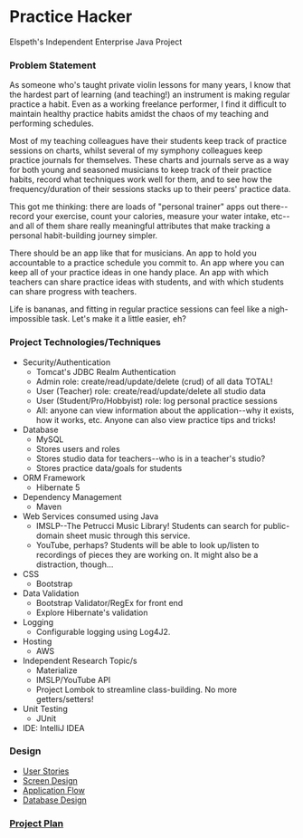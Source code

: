 # Practice Hacker 

Elspeth's Independent Enterprise Java Project 

### Problem Statement 

As someone who's taught private violin lessons for many years, I know that the hardest part of learning
(and teaching!) an instrument is making regular practice a habit. Even as a working freelance 
performer, I find it difficult to maintain healthy practice habits amidst the chaos of my 
teaching and performing schedules. 

Most of my teaching colleagues have their students keep track of practice sessions on charts, whilst 
several of my symphony colleagues keep practice journals for themselves. These charts and journals serve 
as a way for both young and seasoned musicians to keep track of their practice habits, record 
what techniques work well for them, and to see how the frequency/duration of their sessions stacks up
to their peers' practice data. 

This got me thinking: there are loads of "personal trainer" apps out there--record your exercise, 
count your calories, measure your water intake, etc--and all of them share really meaningful attributes 
that make tracking a personal habit-building journey simpler. 

There should be an app like that for musicians. An app to hold you accountable to a practice schedule 
you commit to. An app where you can keep all of your practice ideas in one handy place. An app 
with which teachers can share practice ideas with students, and with which students can share 
progress with teachers. 

Life is bananas, and fitting in regular practice sessions can feel like a nigh-impossible task. 
Let's make it a little easier, eh? 

### Project Technologies/Techniques 

* Security/Authentication
  * Tomcat's JDBC Realm Authentication
  * Admin role: create/read/update/delete (crud) of all data TOTAL! 
  * User (Teacher) role: create/read/update/delete all studio data
  * User (Student/Pro/Hobbyist) role: log personal practice sessions
  * All: anyone can view information about the application--why it exists, how it works, etc. Anyone can also view practice tips and tricks!
* Database
  * MySQL
  * Stores users and roles
  * Stores studio data for teachers--who is in a teacher's studio? 
  * Stores practice data/goals for students 
* ORM Framework
  * Hibernate 5
* Dependency Management
  * Maven
* Web Services consumed using Java
  * IMSLP--The Petrucci Music Library! Students can search for public-domain sheet music through this service. 
  * YouTube, perhaps? Students will be able to look up/listen to recordings of pieces they are working on. It might also be a distraction, though...
* CSS 
  * Bootstrap
* Data Validation
  * Bootstrap Validator/RegEx for front end
  * Explore Hibernate's validation
* Logging
  * Configurable logging using Log4J2. 
* Hosting
  * AWS
* Independent Research Topic/s
  * Materialize
  * IMSLP/YouTube API
  * Project Lombok to streamline class-building. No more getters/setters!
* Unit Testing
  * JUnit
* IDE: IntelliJ IDEA


### Design

* [User Stories](DesignDocuments/userStories.md)
* [Screen Design](DesignDocuments/wireframes)
* [Application Flow](DesignDocuments/applicationFlow.md)
* [Database Design](DesignDocuments/databaseDiagram.png)

### [Project Plan](ProjectPlan.md)


